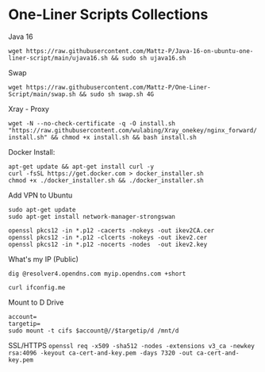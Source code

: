 # One-Liner Scripts Collections

Java 16

`
wget https://raw.githubusercontent.com/Mattz-P/Java-16-on-ubuntu-one-liner-script/main/ujava16.sh && sudo sh ujava16.sh
`

Swap

`wget https://raw.githubusercontent.com/Mattz-P/One-Liner-Script/main/swap.sh && sudo sh swap.sh 4G`

Xray - Proxy

`wget -N --no-check-certificate -q -O install.sh "https://raw.githubusercontent.com/wulabing/Xray_onekey/nginx_forward/install.sh" && chmod +x install.sh && bash install.sh
`

Docker Install:

```
apt-get update && apt-get install curl -y
curl -fsSL https://get.docker.com > docker_installer.sh
chmod +x ./docker_installer.sh && ./docker_installer.sh
```

Add VPN to Ubuntu

```
sudo apt-get update
sudo apt-get install network-manager-strongswan

openssl pkcs12 -in *.p12 -cacerts -nokeys -out ikev2CA.cer
openssl pkcs12 -in *.p12 -clcerts -nokeys -out ikev2.cer
openssl pkcs12 -in *.p12 -nocerts -nodes  -out ikev2.key
```
What's my IP (Public)
```
dig @resolver4.opendns.com myip.opendns.com +short
```

`curl ifconfig.me`

Mount to D Drive
```
account=
targetip=
sudo mount -t cifs $account@//$targetip/d /mnt/d
```

SSL/HTTPS
```openssl req -x509 -sha512 -nodes -extensions v3_ca -newkey rsa:4096 -keyout ca-cert-and-key.pem -days 7320 -out ca-cert-and-key.pem```
